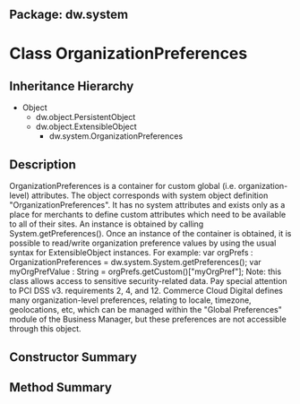 ## Package: dw.system

# Class OrganizationPreferences

## Inheritance Hierarchy

- Object
  - dw.object.PersistentObject
  - dw.object.ExtensibleObject
    - dw.system.OrganizationPreferences

## Description

OrganizationPreferences is a container for custom global (i.e. organization-level) attributes. The object corresponds with system object definition "OrganizationPreferences". It has no system attributes and exists only as a place for merchants to define custom attributes which need to be available to all of their sites. An instance is obtained by calling System.getPreferences(). Once an instance of the container is obtained, it is possible to read/write organization preference values by using the usual syntax for ExtensibleObject instances. For example: var orgPrefs : OrganizationPreferences = dw.system.System.getPreferences(); var myOrgPrefValue : String = orgPrefs.getCustom()["myOrgPref"]; Note: this class allows access to sensitive security-related data. Pay special attention to PCI DSS v3. requirements 2, 4, and 12. Commerce Cloud Digital defines many organization-level preferences, relating to locale, timezone, geolocations, etc, which can be managed within the "Global Preferences" module of the Business Manager, but these preferences are not accessible through this object.

## Constructor Summary

## Method Summary